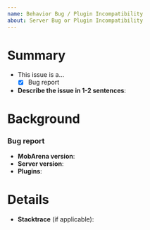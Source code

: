 ```yaml
---
name: Behavior Bug / Plugin Incompatibility
about: Server Bug or Plugin Incompatibility
---
```


<!--
    Thanks for filing a new issue on MobArena! To help us help you, please use
    this template for filing your bug, feature request, or other topic.

    If you use this template, it helps the developers review your ticket and
    figure out the problem. If you don't use this template, we may close your
    issue as not enough information.
 -->

# Summary

* This issue is a…
    * [x] Bug report
* **Describe the issue in 1-2 sentences**:


# Background

<!--
    * Include all requested info

    You can get some of this info by typing these commands in-game:
        /version MobArena: Get your MobArena plugin version
        /version: Get your Bukkit/Spigot server version
        /plugins: Get the plugins running on your server
  -->

### Bug report

* **MobArena version**:
* **Server version**:
* **Plugins**:

# Details

<!--
    If you have any other details to include, like screenshots, stacktraces¹, or
    something more detailed, please include it here!

    ¹ Stacktraces are the error messages you see in the console of your server.
    If you have a long stacktrace, DO NOT PASTE IT HERE! Please use Pastebin and
    add a link here.
 -->

* **Stacktrace** (if applicable):

<!--
    Phew, all done! Thanks for filing a new issue! We'll get back to you soon.
 -->
